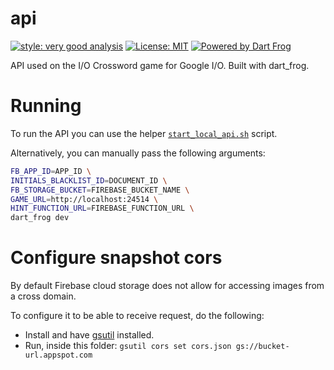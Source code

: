 # api

[![style: very good analysis][very_good_analysis_badge]][very_good_analysis_link]
[![License: MIT][license_badge]][license_link]
[![Powered by Dart Frog](https://img.shields.io/endpoint?url=https://tinyurl.com/dartfrog-badge)](https://dartfrog.vgv.dev)

API used on the I/O Crossword game for Google I/O.
Built with dart_frog.

# Running

To run the API you can use the helper [`start_local_api.sh`][start_api_script] script.

Alternatively, you can manually pass the following arguments:

```sh
FB_APP_ID=APP_ID \
INITIALS_BLACKLIST_ID=DOCUMENT_ID \
FB_STORAGE_BUCKET=FIREBASE_BUCKET_NAME \
GAME_URL=http://localhost:24514 \
HINT_FUNCTION_URL=FIREBASE_FUNCTION_URL \
dart_frog dev
```

# Configure snapshot cors

By default Firebase cloud storage does not allow for accessing images from a cross domain.

To configure it to be able to receive request, do the following:

 - Install and have [gsutil](https://cloud.google.com/storage/docs/gsutil_install) installed.
 - Run, inside this folder: `gsutil cors set cors.json gs://bucket-url.appspot.com`

[license_badge]: https://img.shields.io/badge/license-MIT-blue.svg
[license_link]: https://opensource.org/licenses/MIT
[very_good_analysis_badge]: https://img.shields.io/badge/style-very_good_analysis-B22C89.svg
[very_good_analysis_link]: https://pub.dev/packages/very_good_analysis
[start_api_script]: scripts/start_local_api.sh
